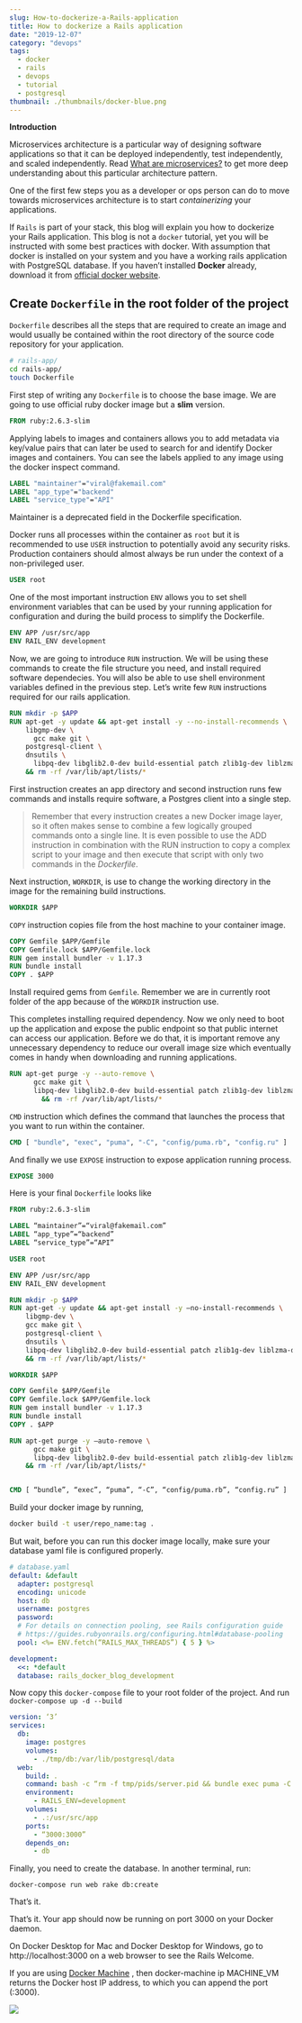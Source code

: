 ```yaml
---
slug: How-to-dockerize-a-Rails-application
title: How to dockerize a Rails application
date: "2019-12-07"
category: "devops"
tags:
  - docker
  - rails
  - devops
  - tutorial
  - postgresql
thumbnail: ./thumbnails/docker-blue.png
---
```


**Introduction**

Microservices architecture is a particular way of designing software applications so that it can be deployed independently, test independently,  and scaled independently. Read  [What are microservices?](https://microservices.io/)  to get more deep understanding about this particular architecture pattern.

One of the first few steps you as a developer or ops person can do to move towards microservices architecture is to start *containerizing*  your applications.

If  `Rails` is part of your stack, this blog will explain you how to dockerize your Rails application.  This blog is not a `docker`  tutorial, yet you will be instructed with some best practices with docker. With assumption  that docker is installed on your system and you have a working rails application with PostgreSQL database. If you haven’t installed **Docker** already, download it from [official docker website](https://www.docker.com/products/docker-desktop).

## Create `Dockerfile` in the root folder of the project
`Dockerfile` describes all the steps that are required to create an image and would usually be contained within the root directory of the source code repository for your application.

```sh
# rails-app/
cd rails-app/
touch Dockerfile
```

First step of writing any `Dockerfile` is to choose the base image. We are going to use official ruby docker image but a **slim** version.

```dockerfile
FROM ruby:2.6.3-slim
```

Applying labels to images and containers allows you to add metadata via key/value pairs that can later be used to search for and identify Docker images and containers. You can see the labels applied to any image using the docker inspect command.

```dockerfile
LABEL "maintainer"="viral@fakemail.com"
LABEL "app_type"="backend"
LABEL "service_type"="API"
```

 Maintainer is a deprecated field in the Dockerfile specification.

Docker runs all processes within the container as `root` but it is recommended to use `USER` instruction to potentially avoid any security risks. Production containers should almost always be run under the context of a non-privileged user.

```dockerfile
USER root
```

One of the most important instruction `ENV` allows you to set shell environment variables that can be used by your running application for configuration and during the build process to simplify the Dockerfile.

```dockerfile
ENV APP /usr/src/app
ENV RAIL_ENV development
```

Now, we are going to introduce `RUN` instruction. We will be using these commands to create the file structure you need, and install required software dependecies. You will also be able to use shell environment variables defined in the previous step. Let’s write few `RUN` instructions required for our rails application.

```dockerfile
RUN mkdir -p $APP
RUN apt-get -y update && apt-get install -y --no-install-recommends \
    libgmp-dev \
	  gcc make git \
    postgresql-client \
    dnsutils \
	  libpq-dev libglib2.0-dev build-essential patch zlib1g-dev liblzma-dev \
    && rm -rf /var/lib/apt/lists/*
```

First instruction creates an app directory and second instruction runs few commands and installs require software, a Postgres client into a single step.

> Remember that every instruction creates a new Docker image layer, so it often makes sense to combine a few logically grouped commands onto a single line. It is even possible to use the ADD instruction in combination with the RUN instruction to copy a complex script to your image and then execute that script with only two commands in the *Dockerfile*.

Next instruction, `WORKDIR`, is use to change the working directory in the image for the remaining build instructions.

```dockerfile
WORKDIR $APP
```

`COPY` instruction copies file from the host machine to your container image.

```dockerfile
COPY Gemfile $APP/Gemfile
COPY Gemfile.lock $APP/Gemfile.lock
RUN gem install bundler -v 1.17.3
RUN bundle install
COPY . $APP
```

Install required gems from `Gemfile`. Remember we are in currently root folder of the app because of the `WORKDIR` instruction use.

This completes installing required dependency. Now we only need to boot up the application and expose the public endpoint so that public internet can access our application. Before we do that, it is important remove any unnecessary dependency to reduce our overall image size which eventually comes in handy when downloading and running applications.

```dockerfile
RUN apt-get purge -y --auto-remove \
      gcc make git \
      libpq-dev libglib2.0-dev build-essential patch zlib1g-dev liblzma-dev \
		&& rm -rf /var/lib/apt/lists/*
```

`CMD` instruction which defines the command that launches the process that you want to run within the container.

```dockerfile
CMD [ "bundle", "exec", "puma", "-C", "config/puma.rb", "config.ru" ]
```

And finally we use `EXPOSE` instruction to expose application running process.

```dockerfile
EXPOSE 3000
```

Here is your final `Dockerfile` looks like

```dockerfile
FROM ruby:2.6.3-slim

LABEL “maintainer”=“viral@fakemail.com”
LABEL “app_type”=“backend”
LABEL “service_type”=“API”

USER root

ENV APP /usr/src/app
ENV RAIL_ENV development

RUN mkdir -p $APP
RUN apt-get -y update && apt-get install -y —no-install-recommends \
    libgmp-dev \
    gcc make git \
    postgresql-client \
    dnsutils \
    libpq-dev libglib2.0-dev build-essential patch zlib1g-dev liblzma-dev \
    && rm -rf /var/lib/apt/lists/*

WORKDIR $APP

COPY Gemfile $APP/Gemfile
COPY Gemfile.lock $APP/Gemfile.lock
RUN gem install bundler -v 1.17.3
RUN bundle install
COPY . $APP

RUN apt-get purge -y —auto-remove \
      gcc make git \
      libpq-dev libglib2.0-dev build-essential patch zlib1g-dev liblzma-dev \
    && rm -rf /var/lib/apt/lists/*


CMD [ “bundle”, “exec”, “puma”, “-C”, “config/puma.rb”, “config.ru” ]
```

Build your docker image by running,
```sh
docker build -t user/repo_name:tag .
```

But wait, before you can run this docker image locally, make sure your database yaml file is configured properly.

```yaml
# database.yaml
default: &default
  adapter: postgresql
  encoding: unicode
  host: db
  username: postgres
  password:
  # For details on connection pooling, see Rails configuration guide
  # https://guides.rubyonrails.org/configuring.html#database-pooling
  pool: <%= ENV.fetch(“RAILS_MAX_THREADS”) { 5 } %>

development:
  <<: *default
  database: rails_docker_blog_development
```

Now copy this `docker-compose` file to your root folder of the project.  And run `docker-compose up -d --build`

```yaml
version: ‘3’
services:
  db:
    image: postgres
    volumes:
      - ./tmp/db:/var/lib/postgresql/data
  web:
    build: .
    command: bash -c “rm -f tmp/pids/server.pid && bundle exec puma -C config/puma.rb config.ru”
    environment:
      - RAILS_ENV=development
    volumes:
      - .:/usr/src/app
    ports:
      - “3000:3000”
    depends_on:
      - db
```

Finally, you need to create the database. In another terminal, run:
```
docker-compose run web rake db:create
```

That’s it.

That’s it. Your app should now be running on port 3000 on your Docker daemon.

On Docker Desktop for Mac and Docker Desktop for Windows, go to http://localhost:3000 on a web browser to see the Rails Welcome.

If you are using  [Docker Machine](https://docs.docker.com/machine/overview/) , then docker-machine ip MACHINE_VM returns the Docker host IP address, to which you can append the port (<Docker-Host-IP>:3000).

![](How-to-dockerize-a-Rails-application/rails-welcome.png)
